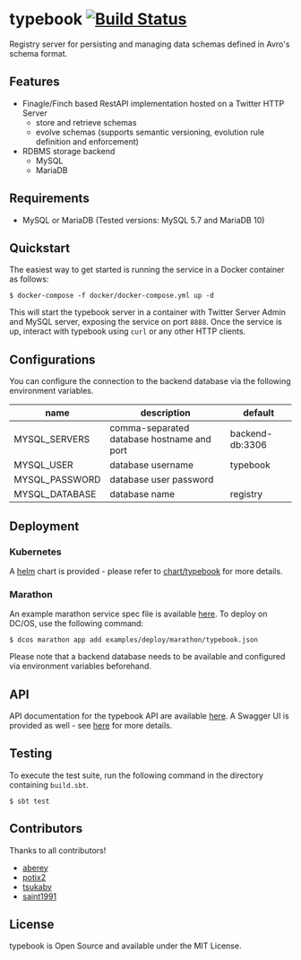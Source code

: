 # typebook [![Build Status](https://travis-ci.org/CyberAgent/typebook.svg?branch=master)](https://travis-ci.org/CyberAgent/typebook)
Registry server for persisting and managing data schemas defined in Avro's schema format.


## Features
* Finagle/Finch based RestAPI implementation hosted on a Twitter HTTP Server
  * store and retrieve schemas
  * evolve schemas (supports semantic versioning, evolution rule definition and enforcement)
* RDBMS storage backend
  * MySQL
  * MariaDB



## Requirements
* MySQL or MariaDB (Tested versions: MySQL 5.7 and MariaDB 10)



## Quickstart
The easiest way to get started is running the service in a Docker container as follows:

```
$ docker-compose -f docker/docker-compose.yml up -d
```

This will start the typebook server in a container with Twitter Server Admin and MySQL server, exposing the service on port `8888`.
Once the service is up, interact with typebook using `curl` or any other HTTP clients.



## Configurations
You can configure the connection to the backend database via the following environment variables.

| name           | description                                 | default                      |
| -------------- | ------------------------------------------- | ---------------------------- |
| MYSQL_SERVERS  | comma-separated database hostname and port  | backend-db:3306              |
| MYSQL_USER     | database username                           | typebook                     |
| MYSQL_PASSWORD | database user password                      |                              |
| MYSQL_DATABASE | database name                               | registry



## Deployment

### Kubernetes
A [helm](https://docs.helm.sh) chart is provided -
please refer to [chart/typebook](charts/typebook) for more details.


### Marathon
An example marathon service spec file is available [here](examples/deploy/marathon/typebook.json).
To deploy on DC/OS, use the following command:

```
$ dcos marathon app add examples/deploy/marathon/typebook.json
```

Please note that a backend database needs to be available and configured via environment variables beforehand.




## API
API documentation for the typebook API are available [here](server).
A Swagger UI is provided as well - see [here](docs) for more details.



## Testing
To execute the test suite, run the following command in the directory containing `build.sbt`.
```
$ sbt test
```


## Contributors
Thanks to all contributors!
- [aberey](https://github.com/aberey)
- [potix2](https://github.com/potix2)
- [tsukaby](https://github.com/tsukaby)
- [saint1991](https://github.com/saint1991)



## License
typebook is Open Source and available under the MIT License.
